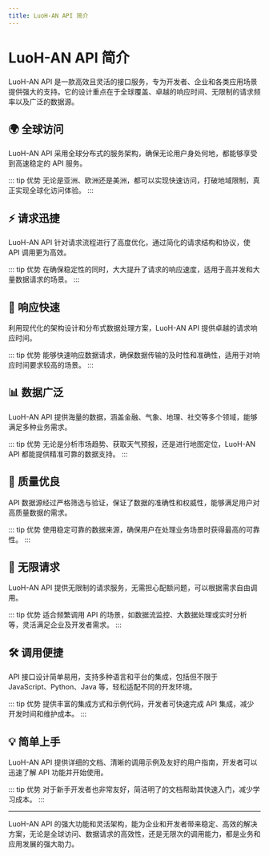 ```yaml
---
title: LuoH-AN API 简介
---
```


# LuoH-AN API 简介

LuoH-AN API 是一款高效且灵活的接口服务，专为开发者、企业和各类应用场景提供强大的支持。它的设计重点在于全球覆盖、卓越的响应时间、无限制的请求频率以及广泛的数据源。

## 🌍 全球访问

LuoH-AN API 采用全球分布式的服务架构，确保无论用户身处何地，都能够享受到高速稳定的 API 服务。

::: tip 优势
无论是亚洲、欧洲还是美洲，都可以实现快速访问，打破地域限制，真正实现全球化访问体验。
:::

## ⚡ 请求迅捷

LuoH-AN API 针对请求流程进行了高度优化，通过简化的请求结构和协议，使 API 调用更为高效。

::: tip 优势
在确保稳定性的同时，大大提升了请求的响应速度，适用于高并发和大量数据请求的场景。
:::

## 🚀 响应快速

利用现代化的架构设计和分布式数据处理方案，LuoH-AN API 提供卓越的请求响应时间。

::: tip 优势
能够快速响应数据请求，确保数据传输的及时性和准确性，适用于对响应时间要求较高的场景。
:::

## 📊 数据广泛

LuoH-AN API 提供海量的数据，涵盖金融、气象、地理、社交等多个领域，能够满足多种业务需求。

::: tip 优势
无论是分析市场趋势、获取天气预报，还是进行地图定位，LuoH-AN API 都能提供精准可靠的数据支持。
:::

## 🎯 质量优良

API 数据源经过严格筛选与验证，保证了数据的准确性和权威性，能够满足用户对高质量数据的需求。

::: tip 优势
使用稳定可靠的数据来源，确保用户在处理业务场景时获得最高的可靠性。
:::

## 🔄 无限请求

LuoH-AN API 提供无限制的请求服务，无需担心配额问题，可以根据需求自由调用。

::: tip 优势
适合频繁调用 API 的场景，如数据流监控、大数据处理或实时分析等，灵活满足企业及开发者需求。
:::

## 🛠️ 调用便捷

API 接口设计简单易用，支持多种语言和平台的集成，包括但不限于 JavaScript、Python、Java 等，轻松适配不同的开发环境。

::: tip 优势
提供丰富的集成方式和示例代码，开发者可快速完成 API 集成，减少开发时间和维护成本。
:::

## 💡 简单上手

LuoH-AN API 提供详细的文档、清晰的调用示例及友好的用户指南，开发者可以迅速了解 API 功能并开始使用。

::: tip 优势
对于新手开发者也非常友好，简洁明了的文档帮助其快速入门，减少学习成本。
:::

***

LuoH-AN API 的强大功能和灵活架构，能为企业和开发者带来稳定、高效的解决方案，无论是全球访问、数据请求的高效性，还是无限次的调用能力，都是业务和应用发展的强大助力。